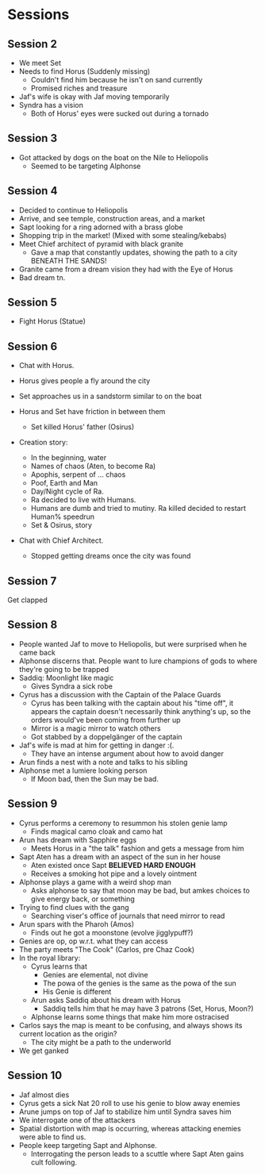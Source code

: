 # Sessions

## Session 2

- We meet Set
- Needs to find Horus (Suddenly missing)
  - Couldn't find him because he isn't on sand currently
  - Promised riches and treasure
- Jaf's wife is okay with Jaf moving temporarily
- Syndra has a vision
  - Both of Horus' eyes were sucked out during a tornado

## Session 3

- Got attacked by dogs on the boat on the Nile to Heliopolis
  - Seemed to be targeting Alphonse

## Session 4

- Decided to continue to Heliopolis
- Arrive, and see temple, construction areas, and a market
- Sapt looking for a ring adorned with a brass globe
- Shopping trip in the market! (Mixed with some stealing/kebabs)
- Meet Chief architect of pyramid with black granite
  - Gave a map that constantly updates, showing the path to a city BENEATH THE
    SANDS!
- Granite came from a dream vision they had with the Eye of Horus
- Bad dream tn.

## Session 5

- Fight Horus (Statue)

## Session 6

- Chat with Horus.
- Horus gives people a fly around the city
- Set approaches us in a sandstorm similar to on the boat
- Horus and Set have friction in between them
  - Set killed Horus' father (Osirus)
- Creation story:
  - In the beginning, water
  - Names of chaos (Aten, to become Ra)
  - Apophis, serpent of … chaos
  - Poof, Earth and Man
  - Day/Night cycle of Ra.
  - Ra decided to live with Humans.
  - Humans are dumb and tried to mutiny. Ra killed decided to restart Human%
    speedrun
  - Set & Osirus, story
- Chat with Chief Architect.

  - Stopped getting dreams once the city was found

## Session 7

Get clapped

## Session 8

- People wanted Jaf to move to Heliopolis, but were surprised when he came back
- Alphonse discerns that. People want to lure champions of gods to where they're
  going to be trapped
- Saddiq: Moonlight like magic
  - Gives Syndra a sick robe
- Cyrus has a discussion with the Captain of the Palace Guards
  - Cyrus has been talking with the captain about his "time off", it appears the
    captain doesn't necessarily think anything's up, so the orders would've been
    coming from further up
  - Mirror is a magic mirror to watch others
  - Got stabbed by a doppelgänger of the captain
- Jaf's wife is mad at him for getting in danger :(.
  - They have an intense argument about how to avoid danger
- Arun finds a nest with a note and talks to his sibling
- Alphonse met a lumiere looking person
  - If Moon bad, then the Sun may be bad.

## Session 9

- Cyrus performs a ceremony to resummon his stolen genie lamp
  - Finds magical camo cloak and camo hat
- Arun has dream with Sapphire eggs
  - Meets Horus in a "the talk" fashion and gets a message from him
- Sapt Aten has a dream with an aspect of the sun in her house
  - Aten existed once Sapt **BELIEVED HARD ENOUGH**
  - Receives a smoking hot pipe and a lovely ointment
- Alphonse plays a game with a weird shop man
  - Asks alphonse to say that moon may be bad, but amkes choices to give energy
    back, or something
- Trying to find clues with the gang
  - Searching viser's office of journals that need mirror to read
- Arun spars with the Pharoh (Amos)
  - Finds out he got a moonstone (evolve jigglypuff?)
- Genies are op, op w.r.t. what they can access
- The party meets "The Cook" (Carlos, pre Chaz Cook)
- In the royal library:
  - Cyrus learns that
    - Genies are elemental, not divine
    - The powa of the genies is the same as the powa of the sun
    - His Genie is different
  - Arun asks Saddiq about his dream with Horus
    - Saddiq tells him that he may have 3 patrons (Set, Horus, Moon?)
  - Alphonse learns some things that make him more ostracised
- Carlos says the map is meant to be confusing, and always shows its current
  location as the origin?
  - The city might be a path to the underworld
- We get ganked

## Session 10

- Jaf almost dies
- Cyrus gets a sick Nat 20 roll to use his genie to blow away enemies
- Arune jumps on top of Jaf to stabilize him until Syndra saves him
- We interrogate one of the attackers
- Spatial distortion with map is occurring, whereas attacking enemies were able
  to find us.
- People keep targeting Sapt and Alphonse.
  - Interrogating the person leads to a scuttle where Sapt Aten gains cult
    following.
